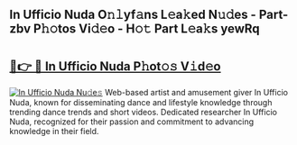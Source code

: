 ## In Ufficio Nuda O𝚗𝚕yf𝚊ns L𝚎a𝚔ed N𝚞𝚍es - Part-zbv P𝚑𝚘tos Vi𝚍𝚎o - H𝚘𝚝 Part L𝚎a𝚔s yewRq

# <h2><a href="http://kf3cxp.oniu.top/?m=In+Ufficio+Nuda">🔗👉 🔴 In Ufficio Nuda P𝚑ot𝚘𝚜 V𝚒d𝚎o</a></h2>

[![In Ufficio Nuda Nu𝚍e𝚜](https://i.imgur.com/0qMVB7G.gif)](http://kf3cxp.oniu.top/?m=In+Ufficio+Nuda)
Web-based artist and amusement giver In Ufficio Nuda, known for disseminating dance and lifestyle knowledge through trending dance trends and short videos. Dedicated researcher In Ufficio Nuda, recognized for their passion and commitment to advancing knowledge in their field.  
